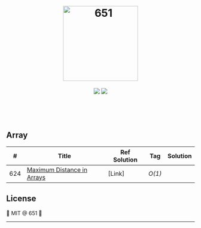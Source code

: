 <!---Logo--->
<h1 align="center">
      <br><img src="https://i.ibb.co/gyX12Ds/central.png" alt="651" width="200">
</h1>

<!---svg--->
<p align="center">
  <img src="https://img.shields.io/badge/license-MIT-orange.svg?style=flat-square">
  <img src="https://img.shields.io/badge/progress-1%20%2F%20N-ff69b4.svg?style=flat-square">
</p>

<br><br><br>

## Array 
|  #  | Title | Ref Solution | Tag | Solution |
| --- | ----- | ------------ | --- | -------- |
|624| [Maximum Distance in Arrays](https://leetcode.com/problems/maximum-distance-in-arrays/description/) | [Link] | _O(1)_ |








## License

🌱 MIT @ 651 🌱

---
